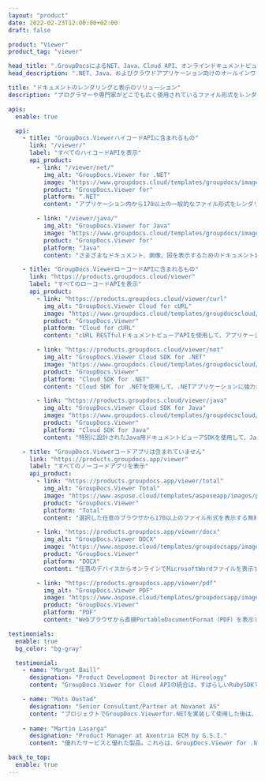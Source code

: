```yaml
---
layout: "product"
date: 2022-02-23T12:00:00+02:00
draft: false

product: "Viewer"
product_tag: "viewer"

head_title: ".GroupDocsによるNET、Java、Cloud API、オンラインドキュメントビューアアプリ"
head_description: ".NET、Java、およびクラウドアプリケーション向けのオールインワンドキュメントビューアソリューションを入手してください。シンプルなドラッグアンドドロップ機能を使用して、一般的なドキュメント形式をオンラインで表示します."

title: "ドキュメントのレンダリングと表示のソリューション"
description: "プログラマーや専門家がどこでも広く使用されているファイル形式をレンダリングおよび表示するための柔軟なドキュメント表示ソリューション."

apis:
  enable: true

  api:
    - title: "GroupDocs.ViewerハイコードAPIに含まれるもの"
      link: "/viewer/"
      label: "すべてのハイコードAPIを表示"
      api_product:
        - link: "/viewer/net/"
          img_alt: "GroupDocs.Viewer for .NET"
          image: "https://www.groupdocs.cloud/templates/groupdocs/images/product-logos/groupdocs-viewer-net.png"
          product: "GroupDocs.Viewer for"
          platform: ".NET"
          content: "アプリケーション内から170以上の一般的なファイル形式をレンダリングするための.NETおよびMonoフレームワーク用のマルチフォーマットドキュメントビューアAPI."

        - link: "/viewer/java/"
          img_alt: "GroupDocs.Viewer for Java"
          image: "https://www.groupdocs.cloud/templates/groupdocs/images/product-logos/groupdocs-viewer-java.png"
          product: "GroupDocs.Viewer for"
          platform: "Java"
          content: "さまざまなドキュメント、画像、図を表示するためのドキュメント表示およびレンダリング機能を備えたJavaアプリケーションを強化します."

    - title: "GroupDocs.ViewerローコードAPIに含まれるもの"
      link: "https://products.groupdocs.cloud/viewer"
      label: "すべてのローコードAPIを表示"
      api_product:
        - link: "https://products.groupdocs.cloud/viewer/curl"
          img_alt: "GroupDocs.Viewer Cloud for cURL"
          image: "https://www.groupdocs.cloud/templates/groupdocscloud/images/sdk/272x272/groupdocs_viewer-for-curl.png"
          product: "GroupDocs.Viewer"
          platform: "Cloud for cURL"
          content: "cURL RESTfulドキュメントビューアAPIを使用して、アプリケーションでMicrosoft Office、PDF、およびその他の一般的なファイル形式をすばやくレンダリングおよび表示します."

        - link: "https://products.groupdocs.cloud/viewer/net"
          img_alt: "GroupDocs.Viewer Cloud SDK for .NET"
          image: "https://www.groupdocs.cloud/templates/groupdocscloud/images/sdk/272x272/groupdocs_viewer-for-net.png"
          product: "GroupDocs.Viewer"
          platform: "Cloud SDK for .NET"
          content: "Cloud SDK for .NETを使用して、.NETアプリケーションに強力なドキュメント形式の表示機能を追加します。 HTML、PDF、または画像としてドキュメントを表示する."

        - link: "https://products.groupdocs.cloud/viewer/java"
          img_alt: "GroupDocs.Viewer Cloud SDK for Java"
          image: "https://www.groupdocs.cloud/templates/groupdocscloud/images/sdk/272x272/groupdocs_viewer-for-java.png"
          product: "GroupDocs.Viewer"
          platform: "Cloud SDK for Java"
          content: "特別に設計されたJava用ドキュメントビューアSDKを使用して、Javaアプリケーションに忠実度の高いドキュメントレンダリング機能を追加します."

    - title: "GroupDocs.Viewerコードアプリは含まれていません"
      link: "https://products.groupdocs.app/viewer"
      label: "すべてのノーコードアプリを表示"
      api_product:
        - link: "https://products.groupdocs.app/viewer/total"
          img_alt: "GroupDocs.Viewer Total"
          image: "https://www.aspose.cloud/templates/asposeapp/images/products/logo/aspose_viewer-app.png"
          product: "GroupDocs.Viewer"
          platform: "Total"
          content: "選択した任意のブラウザから170以上のファイル形式を表示する無料のオンラインアプリ."

        - link: "https://products.groupdocs.app/viewer/docx"
          img_alt: "GroupDocs.Viewer DOCX"
          image: "https://www.aspose.cloud/templates/groupdocsapp/images/products/logo/groupdocs_words-app.png"
          product: "GroupDocs.Viewer"
          platform: "DOCX"
          content: "任意のデバイスからオンラインでMicrosoftWordファイルを表示する無料のWebアプリ."

        - link: "https://products.groupdocs.app/viewer/pdf"
          img_alt: "GroupDocs.Viewer PDF"
          image: "https://www.aspose.cloud/templates/groupdocsapp/images/products/logo/groupdocs_pdf-app.png"
          product: "GroupDocs.Viewer"
          platform: "PDF"
          content: "Webブラウザから直接PortableDocumentFormat（PDF）を表示する."

testimonials:
  enable: true
  bg_color: "bg-gray"

  testimonial:
    - name: "Margot Baill"
      designation: "Product Development Director at Hireology"
      content: "GroupDocs.Viewer for Cloud APIの統合は、すばらしいRubySDKで簡単に行えました。私たちが望んでいることに協力してくれる企業はそれほど多くありません。それは素晴らしいパートナーシップです."

    - name: "Mats Oustad"
      designation: "Senior Consultant/Partner at Novanet AS"
      content: "プロジェクトでGroupDocs.Viewerfor.NETを実装して使用した後は、非常にうまく機能しているように見えます。私はたくさんのドキュメントでテストしましたが、これまでのところとても良いです。私が投げたものはすべてうまくレンダリングされ、PDFビューアやMSWordと同じように見栄えがします."
              
    - name: "Martin Lasarga"
      designation: "Product Manager at Axentria ECM by G.S.I."
      content: "優れたサービスと優れた製品。これらは、GroupDocs.Viewer for .NETの実装プロセス中に非常に役立ち、応答性が高く、十分に推奨することはできません。."

back_to_top:
  enable: true
---
```

